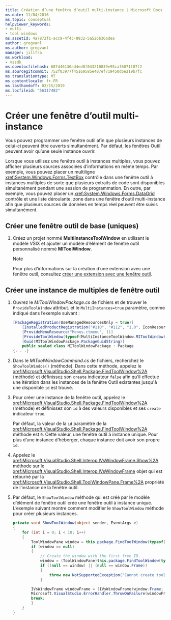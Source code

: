 ```yaml
---
title: Création d’une fenêtre d’outil multi-instance | Microsoft Docs
ms.date: 11/04/2016
ms.topic: conceptual
helpviewer_keywords:
- multi
- tool windows
ms.assetid: 4a7872f1-acc9-4f43-8932-5a526b36adea
author: gregvanl
ms.author: gregvanl
manager: jillfra
ms.workload:
- vssdk
ms.openlocfilehash: 687d46136ad4ed0f043210839e95caf6071f87f2
ms.sourcegitcommit: 752f03977f45169585e407ef719450dbe219b7fc
ms.translationtype: MT
ms.contentlocale: fr-FR
ms.lasthandoff: 02/15/2019
ms.locfileid: "56317482"
---
```

# <a name="create-a-multi-instance-tool-window"></a>Créer une fenêtre d’outil multi-instance
Vous pouvez programmer une fenêtre outil afin que plusieurs instances de celui-ci peuvent être ouverts simultanément. Par défaut, les fenêtres Outil peuvent avoir qu’une seule instance ouvrir.

Lorsque vous utilisez une fenêtre outil à instances multiples, vous pouvez afficher plusieurs sources associées d’informations en même temps. Par exemple, vous pouvez placer un multiligne <xref:System.Windows.Forms.TextBox> contrôle dans une fenêtre outil à instances multiples de sorte que plusieurs extraits de code sont disponibles simultanément pendant une session de programmation. En outre, par exemple, vous pouvez placer un <xref:System.Windows.Forms.DataGrid> contrôle et une liste déroulante, zone dans une fenêtre d’outil multi-instance afin que plusieurs sources de données en temps réel peuvent être suivis simultanément.

## <a name="create-a-basic-single-instance-tool-window"></a>Créer une fenêtre outil de base (uniques)

1. Créez un projet nommé **MultiInstanceToolWindow** en utilisant le modèle VSIX et ajouter un modèle d’élément de fenêtre outil personnalisé nommé **MIToolWindow**.

    > [!NOTE]
    > Pour plus d’informations sur la création d’une extension avec une fenêtre outil, consultez [créer une extension avec une fenêtre outil](../extensibility/creating-an-extension-with-a-tool-window.md).

## <a name="make-a-tool-window-multi-instance"></a>Créer une instance de multiples de fenêtre outil

1. Ouvrez le *MIToolWindowPackage.cs* de fichiers et de trouver le `ProvideToolWindow` attribut. et le `MultiInstances=true` paramètre, comme indiqué dans l’exemple suivant :

    ```csharp
    [PackageRegistration(UseManagedResourcesOnly = true)]
        [InstalledProductRegistration("#110", "#112", "1.0", IconResourceID = 400)] // Info on this package for Help/About
        [ProvideMenuResource("Menus.ctmenu", 1)]
        [ProvideToolWindow(typeof(MultiInstanceToolWindow.MIToolWindow), MultiInstances = true)]
        [Guid(MIToolWindowPackage.PackageGuidString)]
        public sealed class MIToolWindowPackage : Package
    {. . .}
    ```

2. Dans le *MIToolWindowCommand.cs* de fichiers, recherchez le `ShowToolWindos()` (méthode). Dans cette méthode, appelez le <xref:Microsoft.VisualStudio.Shell.Package.FindToolWindow%2A> (méthode) et définissez son `create` indicateur `false` afin qu’il effectue une itération dans les instances de la fenêtre Outil existantes jusqu'à une disponible `id` est trouvé.

3. Pour créer une instance de la fenêtre outil, appelez le <xref:Microsoft.VisualStudio.Shell.Package.FindToolWindow%2A> (méthode) et définissez son `id` à des valeurs disponibles et ses `create` indicateur `true`.

    Par défaut, la valeur de la `id` paramètre de la <xref:Microsoft.VisualStudio.Shell.Package.FindToolWindow%2A> méthode est `0`. Cette valeur, une fenêtre outil à instance unique. Pour plus d’une instance d’héberger, chaque instance doit avoir son propre `id`.

4. Appelez le <xref:Microsoft.VisualStudio.Shell.Interop.IVsWindowFrame.Show%2A> méthode sur le <xref:Microsoft.VisualStudio.Shell.Interop.IVsWindowFrame> objet qui est retourné par la <xref:Microsoft.VisualStudio.Shell.ToolWindowPane.Frame%2A> propriété de l’instance de la fenêtre outil.

5. Par défaut, le `ShowToolWindow` méthode qui est créé par le modèle d’élément de fenêtre outil crée une fenêtre outil à instance unique. L’exemple suivant montre comment modifier le `ShowToolWindow` méthode pour créer plusieurs instances.

    ```csharp
    private void ShowToolWindow(object sender, EventArgs e)
    {
        for (int i = 0; i < 10; i++)
        {
            ToolWindowPane window = this.package.FindToolWindow(typeof(MIToolWindow), i, false);
            if (window == null)
            {
                // Create the window with the first free ID.
                window = (ToolWindowPane)this.package.FindToolWindow(typeof(MIToolWindow), i, true);
                if ((null == window) || (null == window.Frame))
                {
                    throw new NotSupportedException("Cannot create tool window");
                }

            IVsWindowFrame windowFrame = (IVsWindowFrame)window.Frame;
            Microsoft.VisualStudio.ErrorHandler.ThrowOnFailure(windowFrame.Show());
            break;
            }
        }
    }
    ```
